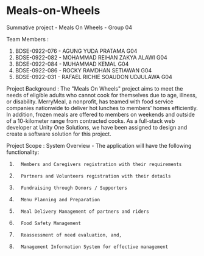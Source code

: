 # Meals-on-Wheels

Summative project - Meals On Wheels - Group 04

Team Members :

1. BDSE-0922-076 -	AGUNG YUDA PRATAMA	G04
2. BDSE-0922-082 -	MOHAMMAD REIHAN ZAKYA ALAWI	G04
3. BDSE-0922-084 -	MUHAMMAD KEMAL	G04
4. BDSE-0922-086 -	ROCKY RAMDHAN SETIAWAN	G04
5. BDSE-0922-031 - RAFAEL RICHIE SOAUDON UDJULAWA	G04

Project Background : The "Meals On Wheels" project aims to meet the needs of eligible adults who cannot cook for themselves due to age, illness, or disability. MerryMeal, a nonprofit, has teamed with food service companies nationwide to deliver hot lunches to members' homes efficiently. In addition, frozen meals are offered to members on weekends and outside of a 10-kilometer range from contracted cooks. As a full-stack web developer at Unity One Solutions, we have been assigned to design and create a software solution for this project.

Project Scope : System Overview - The application will have the following functionality:

1.       Members and Caregivers registration with their requirements
2.       Partners and Volunteers registration with their details
3.       Fundraising through Donors / Supporters
4.       Menu Planning and Preparation
5.       Meal Delivery Management of partners and riders
6.       Food Safety Management
7.       Reassessment of need evaluation, and,
8.       Management Information System for effective management
